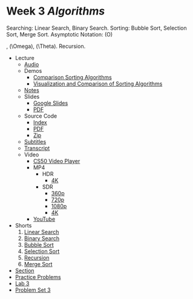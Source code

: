 # Week 3 *Algorithms*


Searching: Linear Search, Binary Search. Sorting: Bubble Sort, Selection Sort, Merge Sort. Asymptotic Notation: \(O\)

, \(\Omega\), \(\Theta\). Recursion.



* Lecture
	+ [Audio](https://cdn.cs50.net/2022/fall/lectures/3/lecture3.mp3)
	+ Demos
		- [Comparison Sorting Algorithms](https://www.cs.usfca.edu/~galles/visualization/ComparisonSort.html)
		- [Visualization and Comparison of Sorting Algorithms](https://www.youtube.com/watch?v=ZZuD6iUe3Pc)
	+ [Notes](Lecture/Notes.md)
	+ Slides
		- [Google Slides](https://docs.google.com/presentation/d/1F7-qTRQ__brpeAxx7MiIGu_bMH027p627fl5GFHdMEQ/edit?usp=sharing)
		- [PDF](https://cdn.cs50.net/2022/fall/lectures/3/lecture3.pdf)
	+ Source Code
		- [Index](https://cdn.cs50.net/2022/fall/lectures/3/src3/)
		- [PDF](https://cdn.cs50.net/2022/fall/lectures/3/src3.pdf)
		- [Zip](https://cdn.cs50.net/2022/fall/lectures/3/src3.zip)
	+ [Subtitles](https://cdn.cs50.net/2022/fall/lectures/3/lang/en/lecture3.srt)
	+ [Transcript](Lecture/Transcript.txt)
	+ Video
		- [CS50 Video Player](https://video.cs50.io/4oqjcKenCH8?screen=dVCPqoH7-Mc)
		- MP4
			* HDR
				+ [4K](https://cdn.cs50.net/2022/fall/lectures/3/lecture3-4k-hdr.mp4)
			* SDR
				+ [360p](https://cdn.cs50.net/2022/fall/lectures/3/lecture3-360p.mp4)
				+ [720p](https://cdn.cs50.net/2022/fall/lectures/3/lecture3-720p.mp4)
				+ [1080p](https://cdn.cs50.net/2022/fall/lectures/3/lecture3-1080p.mp4)
				+ [4K](https://cdn.cs50.net/2022/fall/lectures/3/lecture3-4k.mp4)
		- [YouTube](https://youtu.be/4oqjcKenCH8)
* Shorts
	1. [Linear Search](../../shorts/linear_search/)
	2. [Binary Search](../../shorts/binary_search/)
	3. [Bubble Sort](../../shorts/bubble_sort/)
	4. [Selection Sort](../../shorts/selection_sort/)
	5. [Recursion](../../shorts/recursion/)
	6. [Merge Sort](../../shorts/merge_sort/)
* [Section](../../sections/3/)
* [Practice Problems](Practice_Problems/Practice_Problems.md)
* [Lab 3](Lab_3.md)
* [Problem Set 3](Problem_Sets/Problem_Sets.md)







